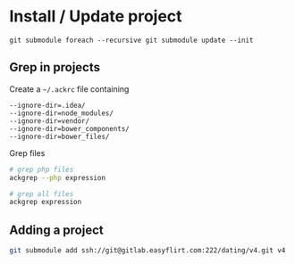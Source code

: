 # Install / Update project
```
git submodule foreach --recursive git submodule update --init 
```

## Grep in projects
Create a `~/.ackrc` file containing
```
--ignore-dir=.idea/
--ignore-dir=node_modules/
--ignore-dir=vendor/
--ignore-dir=bower_components/
--ignore-dir=bower_files/
```

Grep files
```bash
# grep php files
ackgrep --php expression

# grep all files
ackgrep expression
```

## Adding a project
```sh
git submodule add ssh://git@gitlab.easyflirt.com:222/dating/v4.git v4
```